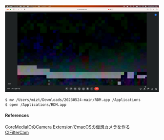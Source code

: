 ![20230524](./20230524.png)

```
$ mv /Users/mizt/Downloads/20230524-main/RDM.app /Applications
$ open /Applications/RDM.app
```

#### References

[CoreMediaIOのCamera ExtensionでmacOSの仮想カメラを作る](https://qiita.com/fuziki/items/405c681a0cae702ad092)  
[CIFilterCam](https://github.com/noppefoxwolf/CIFilterCam)
